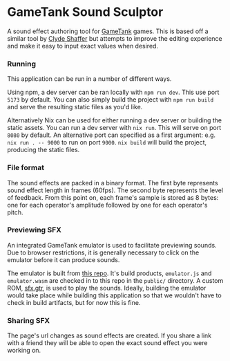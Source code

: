 # GameTank Sound Sculptor

A sound effect authoring tool for [GameTank](https://gametank.zone) games. This is based off a similar tool by [Clyde Shaffer](https://github.com/clydeshaffer/) but attempts to improve the editing experience and make it easy to input exact values when desired.

### Running

This application can be run in a number of different ways.

Using npm, a dev server can be ran locally with `npm run dev`. This use port `5173` by default. You can also simply build the project with `npm run build` and serve the resulting static files as you'd like.

Alternatively Nix can be used for either running a dev server or building the static assets.  You can run a dev server with `nix run`.  This will serve on port `8080` by default.  An alternative port can specified as a first argument: e.g. `nix run . -- 9000` to run on port `9000`. `nix build` will build the project, producing the static files.

### File format

The sound effects are packed in a binary format. The first byte represents sound effect length in frames (60fps).  The second byte represents the level of feedback. From this point on, each frame's sample is stored as 8 bytes: one for each operator's amplitude followed by one for each operator's pitch.

### Previewing SFX

An integrated GameTank emulator is used to facilitate previewing sounds. Due to browser restrictions, it is generally necessary to click on the emulator before it can produce sounds.

The emulator is built from [this repo](https://github.com/clydeshaffer/GameTankEmulator/tree/sfx_preview). It's build products, `emulator.js` and `emulator.wasm` are checked in to this repo in the `public/` directory. A custom ROM, [sfx.gtr](https://github.com/clydeshaffer/GameTankEmulator/blob/sfx_preview/roms/sfx.gtr), is used to play the sounds. Ideally, building the emulator would take place while building this application so that we wouldn't have to check in build artifacts, but for now this is fine.

### Sharing SFX

The page's url changes as sound effects are created.  If you share a link with a friend they will be able to open the exact sound effect you were working on.
